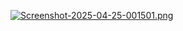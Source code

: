 [![Screenshot-2025-04-25-001501.png](https://i.postimg.cc/wBTdV3sp/Screenshot-2025-04-25-001501.png)](https://postimg.cc/BjyyZSgY)
